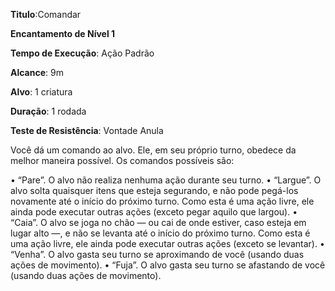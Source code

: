 **Titulo**:Comandar

**Encantamento de Nível 1**

**Tempo de Execução**: Ação Padrão

**Alcance**: 9m

**Alvo**: 1 criatura

**Duração**: 1 rodada

**Teste de Resistência**: Vontade Anula

Você dá um comando ao alvo. Ele, em seu próprio turno, obedece da melhor maneira possível. Os comandos possíveis são:

• “Pare”. O alvo não realiza nenhuma ação durante seu turno.
• “Largue”. O alvo solta quaisquer itens que esteja segurando, e não pode pegá-los novamente até o início do próximo
turno. Como esta é uma ação livre, ele ainda pode executar outras ações (exceto pegar aquilo que largou).
• “Caia”. O alvo se joga no chão — ou cai de onde estiver, caso esteja em lugar alto —, e não se levanta até o início do
próximo turno. Como esta é uma ação livre, ele ainda pode executar outras ações (exceto se levantar).
• “Venha”. O alvo gasta seu turno se aproximando de você (usando duas ações de movimento).
• “Fuja”. O alvo gasta seu turno se afastando de você (usando duas ações de movimento).
